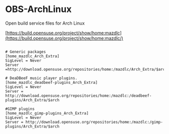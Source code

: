 # OBS-ArchLinux
Open build service files for Arch Linux

[https://build.opensuse.org/project/show/home:mazdlc](https://build.opensuse.org/project/show/home:mazdlc/)



<pre><code>
# Generic packages
[home_mazdlc_Arch_Extra]
SigLevel = Never
Server =http://download.opensuse.org/repositories/home:/mazdlc/Arch_Extra/$arch

# DeaDBeeF music player plugins. 
[home_mazdlc_deadbeef-plugins_Arch_Extra]
SigLevel = Never
Server = http://download.opensuse.org/repositories/home:/mazdlc:/deadbeef-plugins/Arch_Extra/$arch

#GIMP plugins
[home_mazdlc_gimp-plugins_Arch_Extra]
SigLevel = Never
Server = http://download.opensuse.org/repositories/home:/mazdlc:/gimp-plugins/Arch_Extra/$arch
</code></pre>
